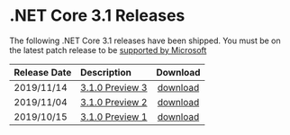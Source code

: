 # .NET Core 3.1 Releases

The following .NET Core 3.1 releases have been shipped. You must be on the latest patch release to be [supported by Microsoft](../../microsoft-support.md)

| Release Date | Description | Download |
| :-- | :-- | :--: |
| 2019/11/14 | [3.1.0 Preview 3](./preview/3.1.0-preview3.md) | [download](https://dotnet.microsoft.com/download/dotnet-core/3.1) |
| 2019/11/04 | [3.1.0 Preview 2](./preview/3.1.0-preview2.md) | [download](https://dotnet.microsoft.com/download/dotnet-core/3.1) |
| 2019/10/15 | [3.1.0 Preview 1](./preview/3.1.0-preview1.md) | [download](https://dotnet.microsoft.com/download/dotnet-core/3.1) |